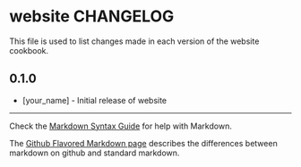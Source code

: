 # website CHANGELOG

This file is used to list changes made in each version of the website cookbook.

## 0.1.0
- [your_name] - Initial release of website

- - -
Check the [Markdown Syntax Guide](http://daringfireball.net/projects/markdown/syntax) for help with Markdown.

The [Github Flavored Markdown page](http://github.github.com/github-flavored-markdown/) describes the differences between markdown on github and standard markdown.
